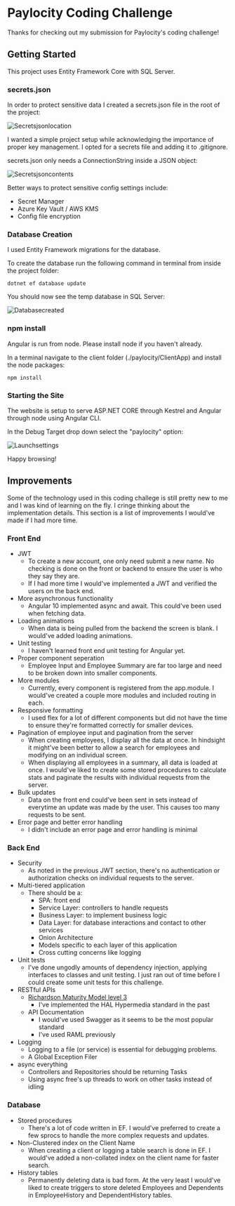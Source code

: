﻿# Paylocity Coding Challenge
Thanks for checking out my submission for Paylocity's coding challenge!

## Getting Started
This project uses Entity Framework Core with SQL Server.

### secrets.json

In order to protect sensitive data I created a secrets.json file in the root of the project:

![Secretsjsonlocation](Readme/secretsjsonlocation.png)

I wanted a simple project setup while acknowledging the importance of proper key management.
I opted for a secrets file and adding it to .gitignore.

secrets.json only needs a ConnectionString inside a JSON object:

![Secretsjsoncontents](Readme/secretsjsoncontents.png)

Better ways to protect sensitive config settings include:
* Secret Manager
* Azure Key Vault / AWS KMS
* Config file encryption


### Database Creation
I used Entity Framework migrations for the database.

To create the database run the following command in terminal from inside the project folder:

```
dotnet ef database update
```

You should now see the temp database in SQL Server:

![Databasecreated](Readme/databasecreated.png)

### npm install
Angular is run from node. Please install node if you haven't already.

In a terminal navigate to the client folder (./paylocity/ClientApp) and install the node packages:

```
npm install
```

### Starting the Site

The website is setup to serve ASP.NET CORE through Kestrel and Angular through node using Angular CLI.

In the Debug Target drop down select the "paylocity" option:

![Launchsettings](Readme/launchsettings.png)

Happy browsing!

## Improvements
Some of the technology used in this coding challege is still pretty new to me and I was kind of learning on the fly. I cringe thinking about the implementation details. This section is a list of improvements I would've made if I had more time.

### Front End
* JWT
  * To create a new account, one only need submit a new name. No checking is done on the front or backend to ensure the user is who they say they are.
  * If I had more time I would've implemented a JWT and verified the users on the back end.
* More asynchronous functionality
  * Angular 10 implemented async and await. This could've been used when fetching data.
* Loading animations
  * When data is being pulled from the backend the screen is blank. I would've added loading animations.
* Unit testing
  * I haven't learned front end unit testing for Angular yet.
* Proper component seperation
  * Employee Input and Employee Summary are far too large and need to be broken down into smaller components.
* More modules
  * Currently, every component is registered from the app.module. I would've created a couple more modules and included routing in each.
* Responsive formatting
  * I used flex for a lot of different components but did not have the time to ensure they're formatted correctly for smaller devices.
* Pagination of employee input and pagination from the server
  * When creating employees, I display all the data at once. In hindsight it might've been better to allow a search for employees and modifying on an individual screen.
  * When displaying all employees in a summary, all data is loaded at once. I would've liked to create some stored procedures to calculate stats and paginate the results with individual requests from the server.
* Bulk updates
  * Data on the front end could've been sent in sets instead of everytime an update was made by the user. This causes too many requests to be sent.
* Error page and better error handling
  * I didn't include an error page and error handling is minimal

### Back End
* Security
  * As noted in the previous JWT section, there's no authentication or authorization checks on individual requests to the server.
* Multi-tiered application
  * There should be a:
    * SPA: front end
    * Service Layer: controllers to handle requests
    * Business Layer: to implement business logic
    * Data Layer: for database interactions and contact to other services
    * Onion Architecture
    * Models specific to each layer of this application
    * Cross cutting concerns like logging
* Unit tests
  * I've done ungodly amounts of dependency injection, applying interfaces to classes and  unit testing. I just ran out of time before I could create some unit tests for this challenge.
* RESTful APIs
  * [Richardson Maturity Model level 3](https://www.martinfowler.com/articles/richardsonMaturityModel.html)
    * I've implemented the HAL Hypermedia standard in the past
  * API Documentation
    * I would've used Swagger as it seems to be the most popular standard
    * I've used RAML previously
* Logging
  * Logging to a file (or service) is essential for debugging problems.
  * A Global Exception Filer
* async everything
  * Controllers and Repositories should be returning Tasks
  * Using async free's up threads to work on other tasks instead of idling

### Database
* Stored procedures
  * There's a lot of code written in EF. I would've preferred to create a few sprocs to handle the more complex requests and updates.
* Non-Clustered index on the Client Name
  * When creating a client or logging a table search is done in EF. I would've added a non-collated index on the client name for faster search.
* History tables
  * Permanently deleting data is bad form. At the very least I would've liked to create triggers to store deleted Employees and Dependents in EmployeeHistory and DependentHistory tables.
